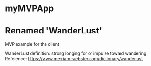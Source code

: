 # myMVPApp
# Renamed 'WanderLust'
MVP example for the client

WanderLust definition: strong longing for or impulse toward wandering
Reference: https://www.merriam-webster.com/dictionary/wanderlust
